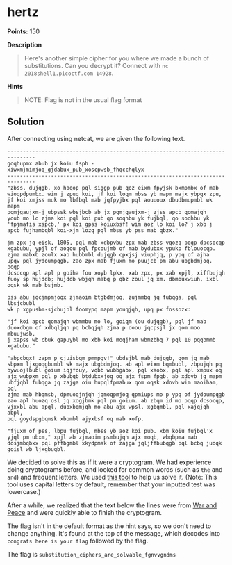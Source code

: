 # hertz

**Points:** 150

**Description**
> Here's another simple cipher for you where we made a bunch of substitutions. Can you decrypt it? Connect with `nc 2018shell1.picoctf.com 14928`.

**Hints**
> NOTE: Flag is not in the usual flag format

## Solution

After connecting using netcat, we are given the following text.

```
-------------------------------------------------------------------------------                                            
goqhupmx abub jx koiu fsph - xiwxmjmimjoq_gjdabux_pub_xoscpwsb_fhqcchqlyx                                                  
-------------------------------------------------------------------------------                                            
"zbss, dujqgb, xo hbqop pql siggp pub qoz eixm fpyjsk bxmpmbx of mab                                                       
wioqpdpumbx. wim j zpuq koi, jf koi loqm mbss yb mapm majx ybpqx zpu,                                                      
jf koi xmjss muk mo lbfbql mab jqfpyjbx pql aouuoux dbudbmupmbl wk mapm                                                    
pqmjgaujxm-j ubpssk wbsjbcb ab jx pqmjgaujxm-j zjss apcb qomajqh                                                           
youb mo lo zjma koi pql koi pub qo soqhbu yk fujbql, qo soqhbu yk                                                          
'fpjmafis xspcb,' px koi gpss koiuxbsf! wim aoz lo koi lo? j xbb j                                                         
apcb fujhambqbl koi-xjm lozq pql mbss yb pss mab qbzx."                                                                    

jm zpx jq eisk, 1805, pql mab xdbpvbu zpx mab zbss-vqozq pqqp dpcsocqp                                                     
xgabubu, ypjl of aoqou pql fpcoujmb of mab bydubxx ypukp fblouocqp.                                                        
zjma mabxb zoulx xab hubbmbl dujqgb cpxjsj viuphjq, p ypq of ajha                                                          
upqv pql jydoumpqgb, zao zpx mab fjuxm mo puujcb pm abu ubgbdmjoq. pqqp                                                    
dcsocqp apl apl p goiha fou xoyb lpkx. xab zpx, px xab xpjl, xiffbujqh                                                     
fuoy sp hujddb; hujddb wbjqh mabq p qbz zoul jq xm. dbmbuxwiuh, ixbl                                                       
oqsk wk mab bsjmb.                                                                                                         

pss abu jqcjmpmjoqx zjmaoim btgbdmjoq, zujmmbq jq fubqga, pql lbsjcbubl                                                    
wk p xgpusbm-sjcbujbl foomypq mapm youqjqh, upq px fossozx:                                                                

"jf koi apcb qomajqh wbmmbu mo lo, goiqm (ou dujqgb), pql jf mab                                                           
duoxdbgm of xdbqljqh pq bcbqjqh zjma p doou jqcpsjl jx qom moo mbuujwsb,                                                   
j xapss wb cbuk gapuybl mo xbb koi moqjham wbmzbbq 7 pql 10 pqqbmmb                                                        
xgabubu."                                                                                                                  

"abpcbqx! zapm p cjuisbqm pmmpgv!" ubdsjbl mab dujqgb, qom jq mab                                                          
sbpxm ljxgoqgbumbl wk majx ubgbdmjoq. ab apl eixm bqmbubl, zbpujqh pq                                                      
bywuojlbubl goium iqjfouy, vqbb wubbgabx, pql xaobx, pql apl xmpux oq                                                      
ajx wubpxm pql p xbubqb btdubxxjoq oq ajx fspm fpgb. ab xdovb jq mapm                                                      
ubfjqbl fubqga jq zajga oiu hupqlfpmabux qom oqsk xdovb wim maoiham, pql                                                   
zjma mab hbqmsb, dpmuoqjnjqh jqmoqpmjoq qpmiups mo p ypq of jydoumpqgb                                                     
zao apl huozq osl jq xogjbmk pql pm goium. ab zbqm id mo pqqp dcsocqp,                                                     
vjxxbl abu apql, dubxbqmjqh mo abu ajx wpsl, xgbqmbl, pql xajqjqh abpl,                                                    
pql goydspgbqmsk xbpmbl ajyxbsf oq mab xofp.                                                                               

"fjuxm of pss, lbpu fujbql, mbss yb aoz koi pub. xbm koiu fujbql'x                                                         
yjql pm ubxm," xpjl ab zjmaoim psmbujqh ajx moqb, wbqbpma mab                                                              
dosjmbqbxx pql pffbgmbl xkydpmak of zajga jqljffbubqgb pql bcbq juoqk                                                      
goisl wb ljxgbuqbl.
```

We decided to solve this as if it were a cryptogram. We had experience doing cryptograms before, and looked for common words (such as `the` and `and`) and frequent letters. We used [this tool](http://scottbryce.com/cryptograms/) to help us solve it. (Note: This tool uses capital letters by default, remember that your inputted test was lowercase.)

After a while, we realized that the text below the lines were from [War and Peace](http://pythonscraping.com/pages/warandpeace/chapter1.pdf) and were quickly able to finish the cryptogram.

The flag isn't in the default format as the hint says, so we don't need to change anything. It's found at the top of the message, which decodes into `congrats here is your flag` followed by the flag.

The flag is `substitution_ciphers_are_solvable_fgnvvgndms`
